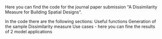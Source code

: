 Here you can find the code for the journal paper submission "A Dissimilarity Measure for Building Spatial Designs".

In the code there are the following sections:
Useful functions
Generation of the sample
Dissimilarity measure
Use cases - here you can fine the results of 2 model applications

